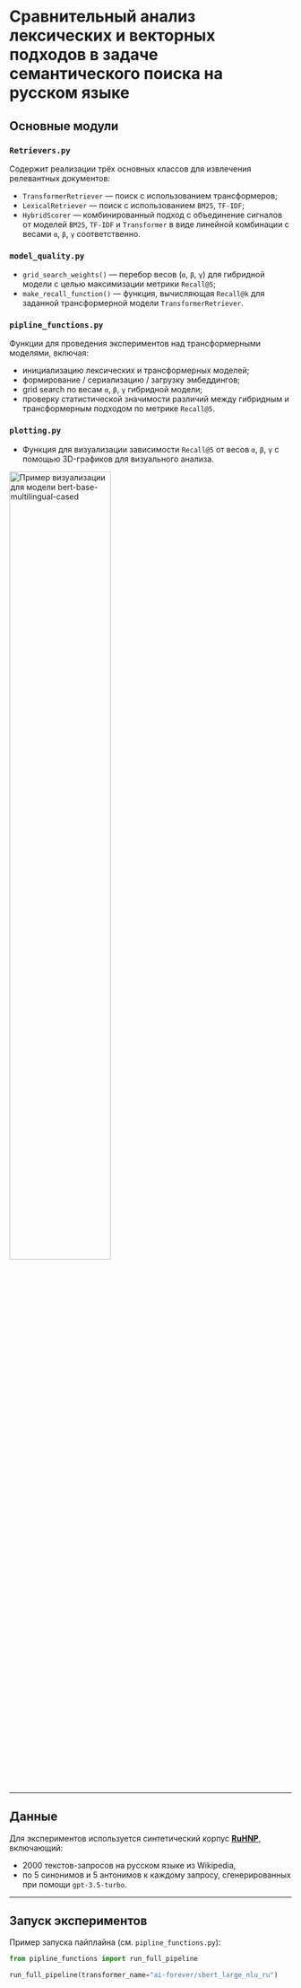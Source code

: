 # Сравнительный анализ лексических и векторных подходов в задаче семантического поиска на русском языке


## Основные модули

### `Retrievers.py`

Содержит реализации трёх основных классов для извлечения релевантных документов:
- `TransformerRetriever` — поиск с использованием трансформеров;
- `LexicalRetriever` — поиск с использованием `BM25`, `TF-IDF`;
- `HybridScorer` — комбинированный подход с объединение сигналов от моделей `BM25`, `TF-IDF` и `Transformer` в виде линейной комбинации с весами `α`, `β`, `γ` соответственно.

### `model_quality.py`

- `grid_search_weights()` — перебор весов (`α`, `β`, `γ`) для гибридной модели с целью максимизации метрики `Recall@5`;
- `make_recall_function()` — функция, вычисляющая `Recall@k` для заданной трансформерной модели `TransformerRetriever`.

### `pipline_functions.py`

Функции для проведения экспериментов над трансформерными моделями, включая:
- инициализацию лексических и трансформерных моделей;
- формирование / сериализацию / загрузку эмбеддингов;
- grid search по весам `α`, `β`, `γ` гибридной модели;
- проверку статистической значимости различий между гибридным и трансформерным подходом по метрике `Recall@5`. 

### `plotting.py`

- Функция для визуализации зависимости `Recall@5` от весов `α`, `β`, `γ` с помощью 3D-графиков для визуального анализа.
<img src="https://github.com/BodBodBod/diploma/blob/main/python_project/experiments_results/bert-base-multilingual-cased.png?raw=true" style="width:60%; max-width:100%;" alt="Пример визуализации для модели bert-base-multilingual-cased">

---

## Данные

Для экспериментов используется синтетический корпус [**RuHNP**](https://huggingface.co/datasets/deepvk/ru-HNP#ruhnp), включающий:
- 2000 текстов-запросов на русском языке из Wikipedia,
- по 5 синонимов и 5 антонимов к каждому запросу, сгенерированных при помощи `gpt-3.5-turbo`.

---

## Запуск экспериментов

Пример запуска пайплайна (см. `pipline_functions.py`):
```python
from pipline_functions import run_full_pipeline

run_full_pipeline(transformer_name="ai-forever/sbert_large_nlu_ru")
